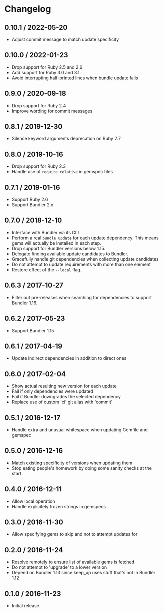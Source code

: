 # Changelog

## 0.10.1 / 2022-05-20

* Adjust commit message to match update specificity

## 0.10.0 / 2022-01-23

* Drop support for Ruby 2.5 and 2.6
* Add support for Ruby 3.0 and 3.1
* Avoid interrupting half-printed lines when bundle update fails

## 0.9.0 / 2020-09-18

* Drop support for Ruby 2.4
* Improve wording for commit messages

## 0.8.1 / 2019-12-30

* Silence keyword arguments deprecation on Ruby 2.7

## 0.8.0 / 2019-10-16

* Drop support for Ruby 2.3
* Handle use of `require_relative` in gemspec files

## 0.7.1 / 2019-01-16

* Support Ruby 2.6
* Support Bundler 2.x

## 0.7.0 / 2018-12-10

* Interface with Bundler via its CLI
* Perform a real `bundle update` for each update dependency. This means gems
  will actually be installed in each step.
* Drop support for Bundler versions below 1.15.
* Delegate finding available update candidates to Bundler.
* Gracefully handle git dependencies when collecting update candidates
* Do not attempt to update requirements with more than one element
* Restore effect of the `--local` flag.

## 0.6.3 / 2017-10-27

* Filter out pre-releases when searching for dependencies to support
  Bundler 1.16.

## 0.6.2 / 2017-05-23

* Support Bundler 1.15

## 0.6.1 / 2017-04-19

* Update indirect dependencies in addition to direct ones

## 0.6.0 / 2017-02-04

* Show actual resulting new version for each update
* Fail if only dependencies were updated
* Fail if Bundler downgrades the selected dependency
* Replace use of custom 'ci' git alias with 'commit'

## 0.5.1 / 2016-12-17

* Handle extra and unusual whitespace when updating Gemfile and gemspec

## 0.5.0 / 2016-12-16

* Match existing specificity of versions when updating them
* Stop eating people's homework by doing some sanity checks at the start

## 0.4.0 / 2016-12-11

* Allow local operation
* Handle explicitely frozen strings in gemspecs

## 0.3.0 / 2016-11-30

* Allow specifying gems to skip and not to attempt updates for

## 0.2.0 / 2016-11-24

* Resolve remotely to ensure list of available gems is fetched
* Do not attempt to 'upgrade' to a lower version
* Depend on Bundler 1.13 since keep_up uses stuff that's not in Bundler 1.12

## 0.1.0 / 2016-11-23

* Initial release.
